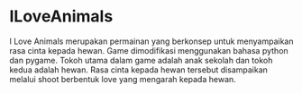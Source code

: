 # ILoveAnimals
I Love Animals merupakan permainan yang berkonsep untuk menyampaikan rasa cinta kepada hewan. Game dimodifikasi menggunakan bahasa python dan pygame. Tokoh utama dalam game adalah anak sekolah dan tokoh kedua adalah hewan. Rasa cinta kepada hewan tersebut disampaikan melalui shoot berbentuk love yang mengarah kepada hewan.
